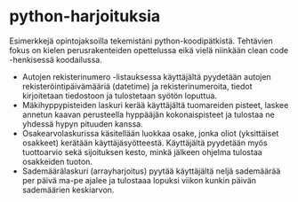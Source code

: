 # python-harjoituksia


Esimerkkejä opintojaksoilla tekemistäni python-koodipätkistä. 
Tehtävien fokus on kielen perusrakenteiden opettelussa eikä vielä niinkään clean code -henkisessä koodailussa.

- Autojen rekisterinumero -listauksessa käyttäjältä pyydetään autojen rekisteröintipäivämääriä (datetime) ja rekisterinumeroita, tiedot kirjoitetaan tiedostoon ja tulostetaan syötön loputtua.
- Mäkihyppypisteiden laskuri kerää käyttäjältä tuomareiden pisteet, laskee annetun kaavan perusteella hyppääjän kokonaispisteet ja tulostaa ne yhdessä hypyn pituuden kanssa.
- Osakearvolaskurissa käsitellään luokkaa osake, jonka oliot (yksittäiset osakkeet) kerätään käyttäjäsyötteestä. Käyttäjältä pyydetään myös tuottoarvio sekä sijoituksen kesto, minkä jälkeen ohjelma tulostaa osakkeiden tuoton.
- Sademäärälaskuri (arrayharjoitus) pyytää käyttäjältä neljä sademäärää per päivä ma-pe ajalee ja tulostaaa lopuksi viikon kunkin päivän sademäärien keskiarvon.
